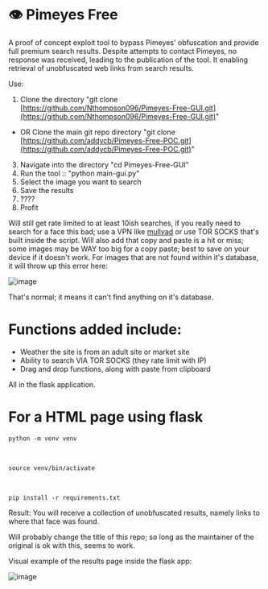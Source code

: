 # 👁️ Pimeyes Free
A proof of concept exploit tool to bypass Pimeyes' obfuscation and provide full premium search results.
Despite attempts to contact Pimeyes, no response was received, leading to the publication of the tool.
It enabling retrieval of unobfuscated web links from search results.  
  
Use:
1. Clone the directory "git clone [https://github.com/Nthompson096/Pimeyes-Free-GUI.git](https://github.com/Nthompson096/Pimeyes-Free-GUI.git)"
* OR Clone the main git repo directory "git clone [https://github.com/addycb/Pimeyes-Free-POC.git](https://github.com/addycb/Pimeyes-Free-POC.git)"
3. Navigate into the directory "cd Pimeyes-Free-GUI"
4. Run the tool :: "python main-gui.py"
5. Select the image you want to search
6. Save the results
7. ????
8. Profit

Will still get rate limited to at least 10ish searches, if you really need to search for a face this bad; use a VPN like [mullvad](https://mullvad.net/en) or use TOR SOCKS that's built inside the script.
Will also add that copy and paste is a hit or miss; some images may be WAY too big for a copy paste; best to save on your device if it doesn't work.
For images that are not found within it's database, it will throw up this error here:

![image](https://github.com/user-attachments/assets/c73ee23e-8fee-4a61-bd8f-5cc7b082eff5)

That's normal; it means it can't find anything on it's database.

# Functions added include:

* Weather the site is from an adult site or market site
* Ability to search VIA TOR SOCKS  (they rate limit with IP)
* Drag and drop functions, along with paste from clipboard

All in the flask application.


# For a HTML page using flask

    python -m venv venv

</br>

    source venv/bin/activate

</br>

    pip install -r requirements.txt

Result: You will receive a collection of unobfuscated results, namely links to where that face was found.


Will probably change the title of this repo; so long as the maintainer of the original is ok with this, seems to work.

Visual example of the results page inside the flask app:

![image](https://github.com/user-attachments/assets/6b9d135b-0779-40bb-9799-9fb8e906994d)

